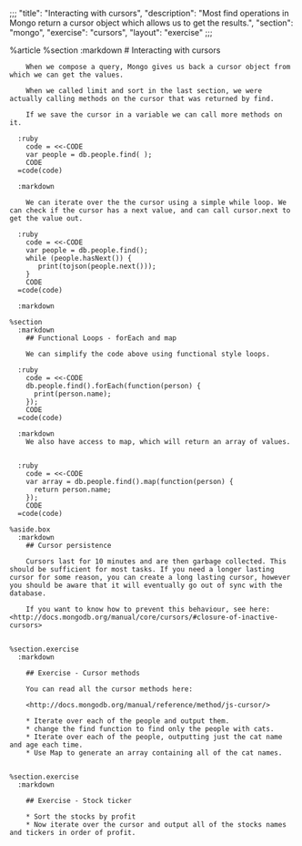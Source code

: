 ;;;
  "title": "Interacting with cursors",
  "description": "Most find operations in Mongo return a cursor object which allows us to get the results.",
  "section": "mongo",
  "exercise": "cursors",
  "layout": "exercise"
  ;;;
  
  %article
    %section
      :markdown
        # Interacting with cursors
  
        When we compose a query, Mongo gives us back a cursor object from which we can get the values.
  
        When we called limit and sort in the last section, we were actually calling methods on the cursor that was returned by find.
  
        If we save the cursor in a variable we can call more methods on it.
  
      :ruby
        code = <<-CODE
        var people = db.people.find( );
        CODE
      =code(code)
  
      :markdown
  
        We can iterate over the the cursor using a simple while loop. We can check if the cursor has a next value, and can call cursor.next to get the value out.
  
      :ruby
        code = <<-CODE
        var people = db.people.find();
        while (people.hasNext()) {
           print(tojson(people.next()));
        }
        CODE
      =code(code)
  
      :markdown
  
    %section
      :markdown
        ## Functional Loops - forEach and map
  
        We can simplify the code above using functional style loops.
  
      :ruby
        code = <<-CODE
        db.people.find().forEach(function(person) {
          print(person.name);
        });
        CODE
      =code(code)
  
      :markdown
        We also have access to map, which will return an array of values.
  
  
      :ruby
        code = <<-CODE
        var array = db.people.find().map(function(person) {
          return person.name;
        });
        CODE
      =code(code)
  
    %aside.box
      :markdown
        ## Cursor persistence
  
        Cursors last for 10 minutes and are then garbage collected. This should be sufficient for most tasks. If you need a longer lasting cursor for some reason, you can create a long lasting cursor, however you should be aware that it will eventually go out of sync with the database.
  
        If you want to know how to prevent this behaviour, see here: <http://docs.mongodb.org/manual/core/cursors/#closure-of-inactive-cursors>
  
  
    %section.exercise
      :markdown
  
        ## Exercise - Cursor methods
  
        You can read all the cursor methods here:
  
        <http://docs.mongodb.org/manual/reference/method/js-cursor/>
  
        * Iterate over each of the people and output them.
        * change the find function to find only the people with cats.
        * Iterate over each of the people, outputting just the cat name and age each time.
        * Use Map to generate an array containing all of the cat names.
  
  
    %section.exercise
      :markdown
  
        ## Exercise - Stock ticker
  
        * Sort the stocks by profit
        * Now iterate over the cursor and output all of the stocks names and tickers in order of profit.
  
